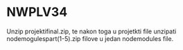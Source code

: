 # NWPLV34

Unzip projektifinal.zip, te nakon toga u projetkti file unzipati nodemogulespart(1-5).zip filove u jedan nodemodules file.
